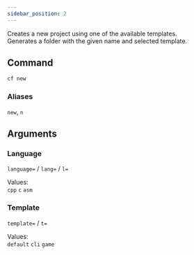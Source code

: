 ```yaml
---
sidebar_position: 2
---
```


Creates a new project using one of the available templates.  
Generates a folder with the given name and selected template.

## Command

```bash
cf new
```

### Aliases

`new`, `n`

## Arguments

### Language

`language=` / `lang=` / `l=`

Values:  
`cpp` `c` `asm`

### Template

`template=` / `t=`

Values:  
`default` `cli` `game`
